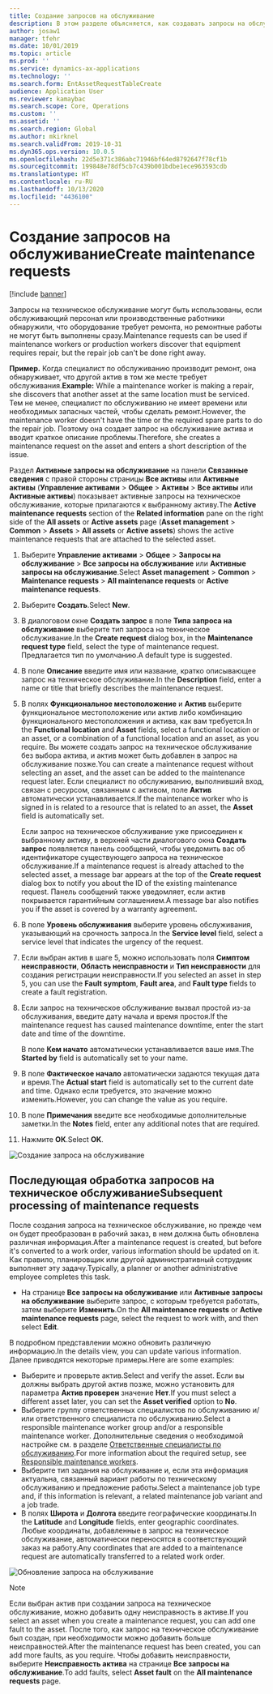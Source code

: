 ```yaml
---
title: Создание запросов на обслуживание
description: В этом разделе объясняется, как создавать запросы на обслуживание в управлении активами.
author: josaw1
manager: tfehr
ms.date: 10/01/2019
ms.topic: article
ms.prod: ''
ms.service: dynamics-ax-applications
ms.technology: ''
ms.search.form: EntAssetRequestTableCreate
audience: Application User
ms.reviewer: kamaybac
ms.search.scope: Core, Operations
ms.custom: ''
ms.assetid: ''
ms.search.region: Global
ms.author: mkirknel
ms.search.validFrom: 2019-10-31
ms.dyn365.ops.version: 10.0.5
ms.openlocfilehash: 22d5e371c386abc71946bf64ed8792647f78cf1b
ms.sourcegitcommit: 199848e78df5cb7c439b001bdbe1ece963593cdb
ms.translationtype: HT
ms.contentlocale: ru-RU
ms.lasthandoff: 10/13/2020
ms.locfileid: "4436100"
---
```

# <a name="create-maintenance-requests"></a><span data-ttu-id="02bc5-103">Создание запросов на обслуживание</span><span class="sxs-lookup"><span data-stu-id="02bc5-103">Create maintenance requests</span></span>

[!include [banner](../../includes/banner.md)]

 

<span data-ttu-id="02bc5-104">Запросы на техническое обслуживание могут быть использованы, если обслуживающий персонал или производственные работники обнаружили, что оборудование требует ремонта, но ремонтные работы не могут быть выполнены сразу.</span><span class="sxs-lookup"><span data-stu-id="02bc5-104">Maintenance requests can be used if maintenance workers or production workers discover that equipment requires repair, but the repair job can't be done right away.</span></span>

<span data-ttu-id="02bc5-105">**Пример.** Когда специалист по обслуживанию производит ремонт, она обнаруживает, что другой актив в том же месте требует обслуживания.</span><span class="sxs-lookup"><span data-stu-id="02bc5-105">**Example:** While a maintenance worker is making a repair, she discovers that another asset at the same location must be serviced.</span></span> <span data-ttu-id="02bc5-106">Тем не менее, специалист по обслуживанию не имеет времени или необходимых запасных частей, чтобы сделать ремонт.</span><span class="sxs-lookup"><span data-stu-id="02bc5-106">However, the maintenance worker doesn't have the time or the required spare parts to do the repair job.</span></span> <span data-ttu-id="02bc5-107">Поэтому она создает запрос на обслуживание актива и вводит краткое описание проблемы.</span><span class="sxs-lookup"><span data-stu-id="02bc5-107">Therefore, she creates a maintenance request on the asset and enters a short description of the issue.</span></span>

<span data-ttu-id="02bc5-108">Раздел **Активные запросы на обслуживание** на панели **Связанные сведения** с правой стороны страницы **Все активы** или **Активные активы** (**Управление активами** \> **Общее** \> **Активы** \> **Все активы** или **Активные активы**) показывает активные запросы на техническое обслуживание, которые прилагаются к выбранному активу.</span><span class="sxs-lookup"><span data-stu-id="02bc5-108">The **Active maintenance requests** section of the **Related information** pane on the right side of the **All assets** or **Active assets** page (**Asset management** \> **Common** \> **Assets** \> **All assets** or **Active assets**) shows the active maintenance requests that are attached to the selected asset.</span></span>

1. <span data-ttu-id="02bc5-109">Выберите **Управление активами** \> **Общее** \> **Запросы на обслуживание** \> **Все запросы на обслуживание** или **Активные запросы на обслуживание**.</span><span class="sxs-lookup"><span data-stu-id="02bc5-109">Select **Asset management** \> **Common** \> **Maintenance requests** \> **All maintenance requests** or **Active maintenance requests**.</span></span>
2. <span data-ttu-id="02bc5-110">Выберите **Создать**.</span><span class="sxs-lookup"><span data-stu-id="02bc5-110">Select **New**.</span></span>
3. <span data-ttu-id="02bc5-111">В диалоговом окне **Создать запрос** в поле **Типа запроса на обслуживание** выберите тип запроса на техническое обслуживание.</span><span class="sxs-lookup"><span data-stu-id="02bc5-111">In the **Create request** dialog box, in the **Maintenance request type** field, select the type of maintenance request.</span></span> <span data-ttu-id="02bc5-112">Предлагается тип по умолчанию.</span><span class="sxs-lookup"><span data-stu-id="02bc5-112">A default type is suggested.</span></span>
4. <span data-ttu-id="02bc5-113">В поле **Описание** введите имя или название, кратко описывающее запрос на техническое обслуживание.</span><span class="sxs-lookup"><span data-stu-id="02bc5-113">In the **Description** field, enter a name or title that briefly describes the maintenance request.</span></span>
5. <span data-ttu-id="02bc5-114">В полях **Функциональное местоположение** и **Актив** выберите функциональное местоположение или актив либо комбинацию функционального местоположения и актива, как вам требуется.</span><span class="sxs-lookup"><span data-stu-id="02bc5-114">In the **Functional location** and **Asset** fields, select a functional location or an asset, or a combination of a functional location and an asset, as you require.</span></span> <span data-ttu-id="02bc5-115">Вы можете создать запрос на техническое обслуживание без выбора актива, и актив может быть добавлен в запрос на обслуживание позже.</span><span class="sxs-lookup"><span data-stu-id="02bc5-115">You can create a maintenance request without selecting an asset, and the asset can be added to the maintenance request later.</span></span> <span data-ttu-id="02bc5-116">Если специалист по обслуживанию, выполнивший вход, связан с ресурсом, связанным с активом, поле **Актив** автоматически устанавливается.</span><span class="sxs-lookup"><span data-stu-id="02bc5-116">If the maintenance worker who is signed in is related to a resource that is related to an asset, the **Asset** field is automatically set.</span></span>

    <span data-ttu-id="02bc5-117">Если запрос на техническое обслуживание уже присоединен к выбранному активу, в верхней части диалогового окна **Создать запрос** появляется панель сообщений, чтобы уведомить вас об идентификаторе существующего запроса на техническое обслуживание.</span><span class="sxs-lookup"><span data-stu-id="02bc5-117">If a maintenance request is already attached to the selected asset, a message bar appears at the top of the **Create request** dialog box to notify you about the ID of the existing maintenance request.</span></span> <span data-ttu-id="02bc5-118">Панель сообщений также уведомляет, если актив покрывается гарантийным соглашением.</span><span class="sxs-lookup"><span data-stu-id="02bc5-118">A message bar also notifies you if the asset is covered by a warranty agreement.</span></span>

6. <span data-ttu-id="02bc5-119">В поле **Уровень обслуживания** выберите уровень обслуживания, указывающий на срочность запроса.</span><span class="sxs-lookup"><span data-stu-id="02bc5-119">In the **Service level** field, select a service level that indicates the urgency of the request.</span></span>
7. <span data-ttu-id="02bc5-120">Если выбран актив в шаге 5, можно использовать поля **Симптом неисправности**, **Область неисправности** и **Тип неисправности** для создания регистрации неисправности.</span><span class="sxs-lookup"><span data-stu-id="02bc5-120">If you selected an asset in step 5, you can use the **Fault symptom**, **Fault area**, and **Fault type** fields to create a fault registration.</span></span>
8. <span data-ttu-id="02bc5-121">Если запрос на техническое обслуживание вызвал простой из-за обслуживания, введите дату начала и время простоя.</span><span class="sxs-lookup"><span data-stu-id="02bc5-121">If the maintenance request has caused maintenance downtime, enter the start date and time of the downtime.</span></span>

    <span data-ttu-id="02bc5-122">В поле **Кем начато** автоматически устанавливается ваше имя.</span><span class="sxs-lookup"><span data-stu-id="02bc5-122">The **Started by** field is automatically set to your name.</span></span>

10. <span data-ttu-id="02bc5-123">В поле **Фактическое начало** автоматически задаются текущая дата и время.</span><span class="sxs-lookup"><span data-stu-id="02bc5-123">The **Actual start** field is automatically set to the current date and time.</span></span> <span data-ttu-id="02bc5-124">Однако если требуется, это значение можно изменить.</span><span class="sxs-lookup"><span data-stu-id="02bc5-124">However, you can change the value as you require.</span></span>
11. <span data-ttu-id="02bc5-125">В поле **Примечания** введите все необходимые дополнительные заметки.</span><span class="sxs-lookup"><span data-stu-id="02bc5-125">In the **Notes** field, enter any additional notes that are required.</span></span>
12. <span data-ttu-id="02bc5-126">Нажмите **ОК**.</span><span class="sxs-lookup"><span data-stu-id="02bc5-126">Select **OK**.</span></span>

![Создание запроса на обслуживание](media/03-manage-maintenance-requests.png)

## <a name="subsequent-processing-of-maintenance-requests"></a><span data-ttu-id="02bc5-128">Последующая обработка запросов на техническое обслуживание</span><span class="sxs-lookup"><span data-stu-id="02bc5-128">Subsequent processing of maintenance requests</span></span>

<span data-ttu-id="02bc5-129">После создания запроса на техническое обслуживание, но прежде чем он будет преобразован в рабочий заказ, в нем должна быть обновлена различная информация.</span><span class="sxs-lookup"><span data-stu-id="02bc5-129">After a maintenance request is created, but before it's converted to a work order, various information should be updated on it.</span></span> <span data-ttu-id="02bc5-130">Как правило, планировщик или другой административный сотрудник выполняет эту задачу.</span><span class="sxs-lookup"><span data-stu-id="02bc5-130">Typically, a planner or another administrative employee completes this task.</span></span>

- <span data-ttu-id="02bc5-131">На странице **Все запросы на обслуживание** или **Активные запросы на обслуживание** выберите запрос, с которым требуется работать, затем выберите **Изменить**.</span><span class="sxs-lookup"><span data-stu-id="02bc5-131">On the **All maintenance requests** or **Active maintenance requests** page, select the request to work with, and then select **Edit**.</span></span>

<span data-ttu-id="02bc5-132">В подробном представлении можно обновить различную информацию.</span><span class="sxs-lookup"><span data-stu-id="02bc5-132">In the details view, you can update various information.</span></span> <span data-ttu-id="02bc5-133">Далее приводятся некоторые примеры.</span><span class="sxs-lookup"><span data-stu-id="02bc5-133">Here are some examples:</span></span>

- <span data-ttu-id="02bc5-134">Выберите и проверьте актив.</span><span class="sxs-lookup"><span data-stu-id="02bc5-134">Select and verify the asset.</span></span> <span data-ttu-id="02bc5-135">Если вы должны выбрать другой актив позже, можно установить для параметра **Актив проверен** значение **Нет**.</span><span class="sxs-lookup"><span data-stu-id="02bc5-135">If you must select a different asset later, you can set the **Asset verified** option to **No**.</span></span>
- <span data-ttu-id="02bc5-136">Выберите группу ответственных специалистов по обслуживанию и/или ответственного специалиста по обслуживанию.</span><span class="sxs-lookup"><span data-stu-id="02bc5-136">Select a responsible maintenance worker group and/or a responsible maintenance worker.</span></span> <span data-ttu-id="02bc5-137">Дополнительные сведения о необходимой настройке см. в разделе [Ответственные специалисты по обслуживанию](../setup-for-maintenance-requests/responsible-workers.md).</span><span class="sxs-lookup"><span data-stu-id="02bc5-137">For more information about the required setup, see [Responsible maintenance workers](../setup-for-maintenance-requests/responsible-workers.md).</span></span>
- <span data-ttu-id="02bc5-138">Выберите тип задания на обслуживание и, если эта информация актуальна, связанный вариант работы по техническому обслуживанию и предложение работы.</span><span class="sxs-lookup"><span data-stu-id="02bc5-138">Select a maintenance job type and, if this information is relevant, a related maintenance job variant and a job trade.</span></span>
- <span data-ttu-id="02bc5-139">В полях **Широта** и **Долгота** введите географические координаты.</span><span class="sxs-lookup"><span data-stu-id="02bc5-139">In the **Latitude** and **Longitude** fields, enter geographic coordinates.</span></span> <span data-ttu-id="02bc5-140">Любые координаты, добавленные в запрос на техническое обслуживание, автоматически переносятся в соответствующий заказ на работу.</span><span class="sxs-lookup"><span data-stu-id="02bc5-140">Any coordinates that are added to a maintenance request are automatically transferred to a related work order.</span></span> 

![Обновление запроса на обслуживание](media/04-manage-maintenance-requests.png)

> [!NOTE]
> <span data-ttu-id="02bc5-142">Если выбран актив при создании запроса на техническое обслуживание, можно добавить одну неисправность в активе.</span><span class="sxs-lookup"><span data-stu-id="02bc5-142">If you select an asset when you create a maintenance request, you can add one fault to the asset.</span></span> <span data-ttu-id="02bc5-143">После того, как запрос на техническое обслуживание был создан, при необходимости можно добавить больше неисправностей.</span><span class="sxs-lookup"><span data-stu-id="02bc5-143">After the maintenance request has been created, you can add more faults, as you require.</span></span> <span data-ttu-id="02bc5-144">Чтобы добавить неисправности, выберите **Неисправность актива** на странице **Все запросы на обслуживание**.</span><span class="sxs-lookup"><span data-stu-id="02bc5-144">To add faults, select **Asset fault** on the **All maintenance requests** page.</span></span>
